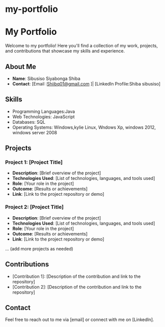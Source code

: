 # my-portfolio

# My Portfolio

Welcome to my portfolio! Here you'll find a collection of my work, projects, and contributions that showcase my skills and experience.

## About Me
- **Name**: Sibusiso Siyabonga Shiba
- **Contact**: [Email :Shiibq01@gmail.com ]| [LinkedIn Profile:Shiba sibusiso]

## Skills
- Programming Languages:Java
- Web Technologies: JavaScript
- Databases: SQL
- Operating Systems: Windows,kylie  Linux, Wndows Xp, windows 2012, windows server 2008

## Projects

### Project 1: [Project Title]
- **Description**: [Brief overview of the project]
- **Technologies Used**: [List of technologies, languages, and tools used]
- **Role**: [Your role in the project]
- **Outcome**: [Results or achievements]
- **Link**: [Link to the project repository or demo]

### Project 2: [Project Title]
- **Description**: [Brief overview of the project]
- **Technologies Used**: [List of technologies, languages, and tools used]
- **Role**: [Your role in the project]
- **Outcome**: [Results or achievements]
- **Link**: [Link to the project repository or demo]

... (add more projects as needed)

## Contributions
- [Contribution 1]: [Description of the contribution and link to the repository]
- [Contribution 2]: [Description of the contribution and link to the repository]

## Contact
Feel free to reach out to me via [email] or connect with me on [LinkedIn].
